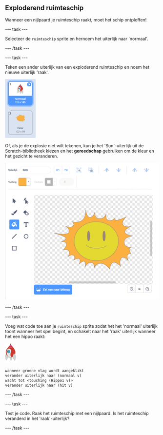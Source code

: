 ## Exploderend ruimteschip

Wanneer een nijlpaard je ruimteschip raakt, moet het schip ontploffen!

\--- task \---

Selecteer de `ruimteschip` sprite en hernoem het uiterlijk naar 'normaal'.

\--- /task \---

\--- task \---

Teken een ander uiterlijk van een exploderend ruimteschip en noem het nieuwe uiterlijk 'raak'.

![screenshot](images/invaders-spaceship-costumes.png)

Of, als je de explosie niet wilt tekenen, kun je het 'Sun'-uiterlijk uit de Scratch-bibliotheek kiezen en het **gereedschap** gebruiken om de kleur en het gezicht te veranderen.

![screenshot](images/invaders-sun.png)

\--- /task \---

\--- task \---

Voeg wat code toe aan je `ruimteschip` sprite zodat het het 'normaal' uiterlijk toont wanneer het spel begint, en schakelt naar het 'raak' uiterlijk wanneer het een hippo raakt:

![ruimteschip sprite](images/rocket-sprite.png)

```blocks3
wanneer groene vlag wordt aangeklikt
verander uiterlijk naar (normaal v)
wacht tot <touching (Hippo1 v)>
verander uiterlijk naar (hit v)
```

\--- /task \---

\--- task \---

Test je code. Raak het ruimteschip met een nijlpaard. Is het ruimteschip veranderd in het 'raak'-uiterlijk?

\--- /task \---
